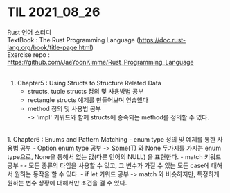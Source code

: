 # TIL 2021_08_26
Rust 언어 스터디  
TextBook : The Rust Programming Language (https://doc.rust-lang.org/book/title-page.html)  
Exercise repo : https://github.com/JaeYoonKimme/Rust_Programming_Language  
<br>  
1. Chapter5 : Using Structs to Structure Related Data 
    - structs, tuple structs 정의 및 사용방법 공부
    - rectangle structs 예제를 만들어보며 연습했다
    - method 정의 및 사용법 공부  
    -> 'impl' 키워드와 함께 structs에 종속되는 method를 정의할 수 있다.  
<br> 
1. Chapter6 : Enums and Pattern Matching   
    - enum type 정의 및 예제를 통한 사용법 공부
    - Option enum type 공부  
    -> Some(T) 와 None 두가지를 가지는 enum type으로, None을 통해서 없는 값(다른 언어의 NULL) 을 표현한다.  
    - match 키워드 공부  
    -> 모든 종류의 타입을 사용할 수 있고, 그 변수가 가질 수 있는 모든 case에 대해서 원하는 동작을 할 수 있다.
    - if let 키워드 공부  
    -> match 와 비슷하지만, 특정하게 원하는 변수 상황에 대해서만 조건을 걸 수 있다.
<br>







